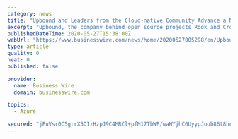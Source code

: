 ```yaml
---
category: news
title: "Upbound and Leaders from the Cloud-native Community Advance a New Approach to Application and Infrastructure Management with Crossplane"
excerpt: "Upbound, the company behind open source projects Rook and Crossplane, today announced Alibaba Cloud and Microsoft have join"
publishedDateTime: 2020-05-27T15:38:00Z
webUrl: "https://www.businesswire.com/news/home/20200527005298/en/Upbound-Leaders-Cloud-native-Community-Advance-New-Approach"
type: article
quality: 0
heat: 0
published: false

provider:
  name: Business Wire
  domain: businesswire.com

topics:
  - Azure

secured: "jFuVsr0C5grrX5QIzHzpJ9C4MRCl+pfM17TbWP/waHYjhC6UyypJoob86t8hcNKIi7yeZLxfzoKU9UJldVTi3Qj/EtbbymwwubaI1UVE8+C2s48z+ZJKT0AQLVxcIJ16D0tM63K7/I2fLQMDjMdANqtCvxSgEwZbiiWzO9ES3wymAwD4ddyOtQb1h4YjHPMVSQOtwZcYVgtE94xd202CnB2AQ52RSzUC30ceu5jjXcqYRDEoUSt33eZk3DM3qVwusUcYjK+5Sco9DH3PFsez5Ggt+VDteKqLj4BLfdpUNh5bsKaVgk95+vP0QPhyGmJR;ONZXK2iraNvKm3HAnbsyWw=="
---
```



